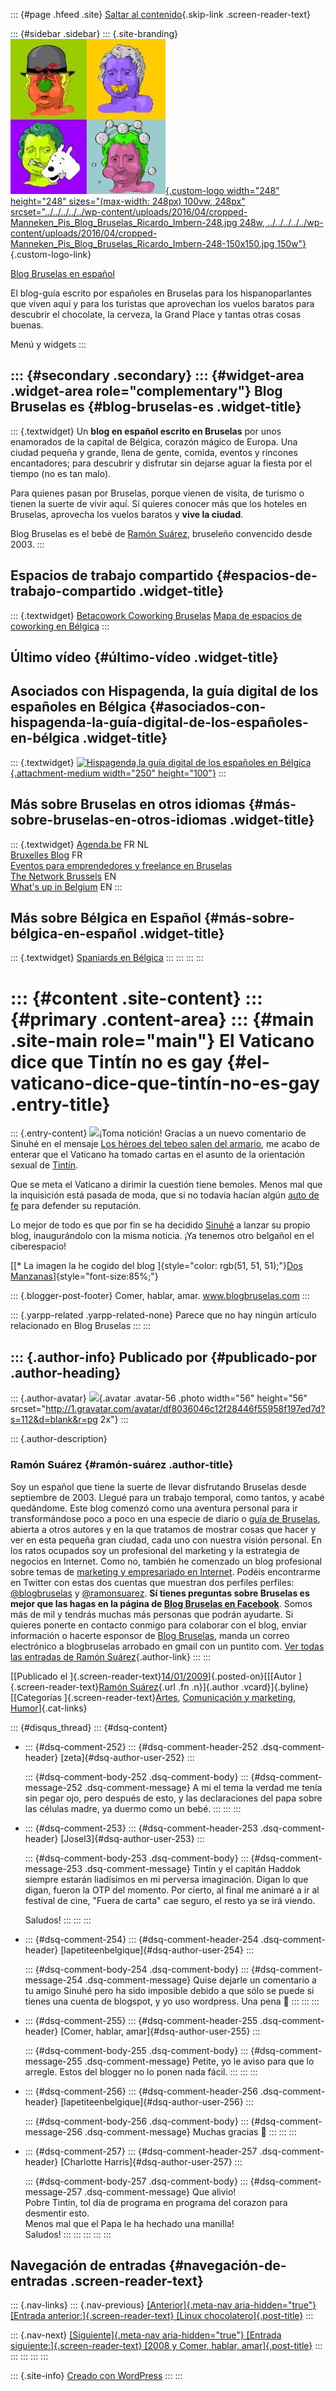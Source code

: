 ::: {#page .hfeed .site}
[Saltar al
contenido](../../../../../index.html?p=223#content){.skip-link
.screen-reader-text}

::: {#sidebar .sidebar}
::: {.site-branding}
[![](../../../../../wp-content/uploads/2016/04/cropped-Manneken_Pis_Blog_Bruselas_Ricardo_Imbern-248.jpg){.custom-logo
width="248" height="248" sizes="(max-width: 248px) 100vw, 248px"
srcset="../../../../../wp-content/uploads/2016/04/cropped-Manneken_Pis_Blog_Bruselas_Ricardo_Imbern-248.jpg 248w, ../../../../../wp-content/uploads/2016/04/cropped-Manneken_Pis_Blog_Bruselas_Ricardo_Imbern-248-150x150.jpg 150w"}](../../../../../index.html){.custom-logo-link}

[Blog Bruselas en español](../../../../../index.html)

El blog-guía escrito por españoles en Bruselas para los hispanoparlantes
que viven aquí y para los turistas que aprovechan los vuelos baratos
para descubrir el chocolate, la cerveza, la Grand Place y tantas otras
cosas buenas.

Menú y widgets
:::

::: {#secondary .secondary}
::: {#widget-area .widget-area role="complementary"}
Blog Bruselas es {#blog-bruselas-es .widget-title}
----------------

::: {.textwidget}
Un **blog en español escrito en Bruselas** por unos enamorados de la
capital de Bélgica, corazón mágico de Europa. Una ciudad pequeña y
grande, llena de gente, comida, eventos y rincones encantadores; para
descubrir y disfrutar sin dejarse aguar la fiesta por el tiempo (no es
tan malo).

Para quienes pasan por Bruselas, porque vienen de visita, de turismo o
tienen la suerte de vivir aquí. Sí quieres conocer más que los hoteles
en Bruselas, aprovecha los vuelos baratos y **vive la ciudad**.

Blog Bruselas es el bebé de [Ramón Suárez](http://www.ramonsuarez.com),
bruseleño convencido desde 2003.
:::

Espacios de trabajo compartido {#espacios-de-trabajo-compartido .widget-title}
------------------------------

::: {.textwidget}
[Betacowork Coworking Bruselas](http://www.betacowork.com) [Mapa de
espacios de coworking en Bélgica](http://coworkingbelgium.com)
:::

Último vídeo {#último-vídeo .widget-title}
------------

Asociados con Hispagenda, la guía digital de los españoles en Bélgica {#asociados-con-hispagenda-la-guía-digital-de-los-españoles-en-bélgica .widget-title}
---------------------------------------------------------------------

::: {.textwidget}
[![Hispagenda,la guía digital de los españoles en
Bélgica](../../../../../wp-content/uploads/2010/04/Hispagenda-250px.gif "Hispagenda, la guía digital de los españoles en Bélgica"){.attachment-medium
width="250" height="100"}](http://www.hispagenda.com)
:::

Más sobre Bruselas en otros idiomas {#más-sobre-bruselas-en-otros-idiomas .widget-title}
-----------------------------------

::: {.textwidget}
[Agenda.be](http://www.agenda.be) FR NL\
[Bruxelles Blog](http://www.bxlblog.be/) FR\
[Eventos para emprendedores y freelance en
Bruselas](http://www.betacowork.com/events/)\
[The Network
Brussels](http://groups.yahoo.com/group/TheNetworkBrussels/) EN\
[What\'s up in Belgium](http://www.whatsupin.be/) EN
:::

Más sobre Bélgica en Español {#más-sobre-bélgica-en-español .widget-title}
----------------------------

::: {.textwidget}
[Spaniards en Bélgica](http://www.spaniards.es/paises/belgica)
:::
:::
:::
:::

::: {#content .site-content}
::: {#primary .content-area}
::: {#main .site-main role="main"}
El Vaticano dice que Tintín no es gay {#el-vaticano-dice-que-tintín-no-es-gay .entry-title}
=====================================

::: {.entry-content}
[![](http://img88.imageshack.us/img88/7508/tintnat1.jpg)](http://img88.imageshack.us/img88/7508/tintnat1.jpg)¡Toma
notición! Gracias a un nuevo comentario de Sinuhé en el mensaje [Los
héroes del tebeo salen del
armario](http://comerhablaramar.blogspot.com/2008/12/los-heroes-de-tebeo-salen-del-armario.html),
me acabo de enterar que el Vaticano ha tomado cartas en el asunto de la
orientación sexual de [Tintín](http://es.wikipedia.org/wiki/Tintin).

Que se meta el Vaticano a dirimir la cuestión tiene bemoles. Menos mal
que la inquisición está pasada de moda, que si no todavía hacían algún
[auto de fe](http://es.wikipedia.org/wiki/Auto_de_fe) para defender su
reputación.

Lo mejor de todo es que por fin se ha decidido
[Sinuhé](http://sinuhe-occultum.blogspot.com/) a lanzar su propio blog,
inaugurándolo con la misma noticia. ¡Ya tenemos otro belgañol en el
ciberespacio!

[[\* La imagen la he cogido del blog
]{style="color: rgb(51, 51, 51);"}[Dos
Manzanas](http://www.dosmanzanas.com/index.php/archives/6231)]{style="font-size:85%;"}

::: {.blogger-post-footer}
Comer, hablar, amar. www.blogbruselas.com
:::

::: {.yarpp-related .yarpp-related-none}
Parece que no hay ningún artículo relacionado en Blog Bruselas
:::
:::

::: {.author-info}
Publicado por {#publicado-por .author-heading}
-------------

::: {.author-avatar}
![](http://1.gravatar.com/avatar/df8036046c12f28446f55958f197ed7d?s=56&d=blank&r=pg){.avatar
.avatar-56 .photo width="56" height="56"
srcset="http://1.gravatar.com/avatar/df8036046c12f28446f55958f197ed7d?s=112&d=blank&r=pg 2x"}
:::

::: {.author-description}
### Ramón Suárez {#ramón-suárez .author-title}

Soy un español que tiene la suerte de llevar disfrutando Bruselas desde
septiembre de 2003. Llegué para un trabajo temporal, como tantos, y
acabé quedándome. Este blog comenzó como una aventura personal para ir
transformándose poco a poco en una especie de diario o [guía de
Bruselas](../../../../../index.html), abierta a otros autores y en la
que tratamos de mostrar cosas que hacer y ver en esta pequeña gran
ciudad, cada uno con nuestra visión personal. En los ratos ocupados soy
un profesional del marketing y la estrategia de negocios en Internet.
Como no, también he comenzado un blog profesional sobre temas de
[marketing y empresariado en Internet](http://ramonsuarez.com). Podéis
encontrarme en Twitter con estas dos cuentas que muestran dos perfiles
perfiles: [\@blogbruselas](http://twitter.com/blogbruselas) y
[\@ramonsuarez](http://twitter.com/ramonsuarez). **Sí tienes preguntas
sobre Bruselas es mejor que las hagas en la página de [Blog Bruselas en
Facebook](http://www.facebook.com/blogbruselas)**. Somos más de mil y
tendrás muchas más personas que podrán ayudarte. Si quieres ponerte en
contacto conmigo para colaborar con el blog, enviar información o
hacerte esponsor de [Blog Bruselas](../../../../../index.html), manda un
correo electrónico a blogbruselas arrobado en gmail con un puntito com.
[Ver todas las entradas de Ramón
Suárez](../../../../2010/04/30/index.html?author=2){.author-link}
:::
:::

[[Publicado el
]{.screen-reader-text}[14/01/2009](../../../../../index.html?p=223)]{.posted-on}[[[Autor
]{.screen-reader-text}[Ramón
Suárez](../../../../2010/04/30/index.html?author=2){.url .fn
.n}]{.author .vcard}]{.byline}[[Categorías
]{.screen-reader-text}[Artes](../../../../category/artes/index.html),
[Comunicación y
marketing](../../../../category/comunicacion-y-marketing/index.html),
[Humor](../../../../category/humor/index.html)]{.cat-links}

::: {#disqus_thread}
::: {#dsq-content}
-   ::: {#dsq-comment-252}
    ::: {#dsq-comment-header-252 .dsq-comment-header}
    [zeta]{#dsq-author-user-252}
    :::

    ::: {#dsq-comment-body-252 .dsq-comment-body}
    ::: {#dsq-comment-message-252 .dsq-comment-message}
    A mi el tema la verdad me tenía sin pegar ojo, pero después de esto,
    y las declaraciones del papa sobre las células madre, ya duermo como
    un bebé.
    :::
    :::
    :::

-   ::: {#dsq-comment-253}
    ::: {#dsq-comment-header-253 .dsq-comment-header}
    [Josel3]{#dsq-author-user-253}
    :::

    ::: {#dsq-comment-body-253 .dsq-comment-body}
    ::: {#dsq-comment-message-253 .dsq-comment-message}
    Tintín y el capitán Haddok siempre estarán liadísimos en mi perversa
    imaginación. Digan lo que digan, fueron la OTP del momento. Por
    cierto, al final me animaré a ir al festival de cine, "Fuera de
    carta" cae seguro, el resto ya se irá viendo.

    Saludos!
    :::
    :::
    :::

-   ::: {#dsq-comment-254}
    ::: {#dsq-comment-header-254 .dsq-comment-header}
    [lapetiteenbelgique]{#dsq-author-user-254}
    :::

    ::: {#dsq-comment-body-254 .dsq-comment-body}
    ::: {#dsq-comment-message-254 .dsq-comment-message}
    Quise dejarle un comentario a tu amigo Sinuhé pero ha sido imposible
    debido a que sólo se puede si tienes una cuenta de blogspot, y yo
    uso wordpress. Una pena 🙁
    :::
    :::
    :::

-   ::: {#dsq-comment-255}
    ::: {#dsq-comment-header-255 .dsq-comment-header}
    [Comer, hablar, amar]{#dsq-author-user-255}
    :::

    ::: {#dsq-comment-body-255 .dsq-comment-body}
    ::: {#dsq-comment-message-255 .dsq-comment-message}
    Petite, yo le aviso para que lo arregle. Estos del blogger no lo
    ponen nada fácil.
    :::
    :::
    :::

-   ::: {#dsq-comment-256}
    ::: {#dsq-comment-header-256 .dsq-comment-header}
    [lapetiteenbelgique]{#dsq-author-user-256}
    :::

    ::: {#dsq-comment-body-256 .dsq-comment-body}
    ::: {#dsq-comment-message-256 .dsq-comment-message}
    Muchas gracias 🙂
    :::
    :::
    :::

-   ::: {#dsq-comment-257}
    ::: {#dsq-comment-header-257 .dsq-comment-header}
    [Charlotte Harris]{#dsq-author-user-257}
    :::

    ::: {#dsq-comment-body-257 .dsq-comment-body}
    ::: {#dsq-comment-message-257 .dsq-comment-message}
    Que alivio!\
    Pobre Tintin, tol día de programa en programa del corazon para
    desmentir esto.\
    Menos mal que el Papa le ha hechado una manilla!\
    Saludos!
    :::
    :::
    :::
:::
:::

Navegación de entradas {#navegación-de-entradas .screen-reader-text}
----------------------

::: {.nav-links}
::: {.nav-previous}
[[Anterior]{.meta-nav aria-hidden="true"} [Entrada
anterior:]{.screen-reader-text} [Linux
chocolatero]{.post-title}](../../../../../index.html?p=222)
:::

::: {.nav-next}
[[Siguiente]{.meta-nav aria-hidden="true"} [Entrada
siguiente:]{.screen-reader-text} [2008 y Comer, hablar,
amar]{.post-title}](../../../../../index.html?p=224)
:::
:::
:::
:::
:::

::: {.site-info}
[Creado con WordPress](https://es.wordpress.org/)
:::
:::
